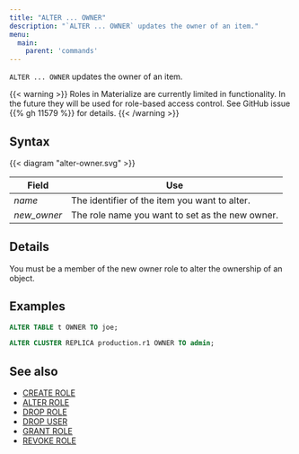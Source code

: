 ```yaml
---
title: "ALTER ... OWNER"
description: "`ALTER ... OWNER` updates the owner of an item."
menu:
  main:
    parent: 'commands'
---
```


`ALTER ... OWNER` updates the owner of an item.

{{< warning >}}
Roles in Materialize are currently limited in functionality. In the future they
will be used for role-based access control. See GitHub issue {{% gh 11579 %}}
for details.
{{< /warning >}}

## Syntax

{{< diagram "alter-owner.svg" >}}

Field | Use
------|-----
_name_ | The identifier of the item you want to alter.
_new&lowbar;owner_ | The role name you want to set as the new owner.

## Details

You must be a member of the new owner role to alter the ownership of an object.


## Examples

```sql
ALTER TABLE t OWNER TO joe;
```

```sql
ALTER CLUSTER REPLICA production.r1 OWNER TO admin;
```

## See also

- [CREATE ROLE](../create-role)
- [ALTER ROLE](../alter-role)
- [DROP ROLE](../drop-role)
- [DROP USER](../drop-user)
- [GRANT ROLE](../grant-role)
- [REVOKE ROLE](../revoke-role)
